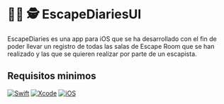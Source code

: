 # 🕵️‍♀️ 🕵️ EscapeDiariesUI

EscapeDiaries es una app para iOS que se ha desarrollado con el fin de poder llevar un registro de todas las salas de Escape Room que se han realizado y las que se quieren realizar por parte de un escapista.


## Requisitos minimos
[![Swift](https://img.shields.io/badge/Swift-red?style=for-the-badge&logo=swift&logoColor=white&labelColor=101010)]()
[![Xcode](https://img.shields.io/badge/Xcode-blue?style=for-the-badge&logo=xcode&logoColor=white&labelColor=101010)]()
[![iOS](https://img.shields.io/badge/iOS-lightgrey?style=for-the-badge&logo=ios&logoColor=white&labelColor=101010)]()

